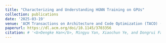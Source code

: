 ```yaml
---
title: "Characterizing and Understanding HGNN Training on GPUs"
collection: publications
date: '2025-03-19'
venue: 'ACM Transactions on Architecture and Code Optimization (TACO) (CCF-A)'
paperurl: https://dl.acm.org/doi/10.1145/3703356
citation: # '<b>Dengke Han</b>, Mingyu Yan, Xiaochun Ye, and Dongrui Fan. 2025. Characterizing and Understanding HGNN Training on GPUs. ACM Transactions on Architecture and Code Optimization. Volume 22, No. 1, Article 9 (March 2025), 25 pages.'
---
```

